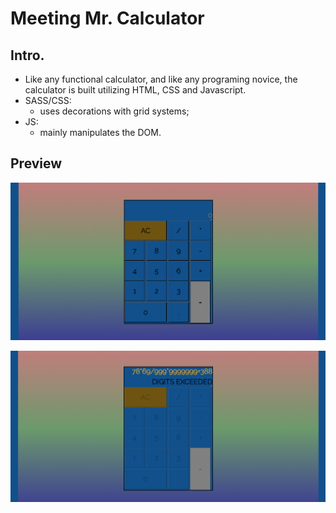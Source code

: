 # Meeting Mr. Calculator

## Intro.
- Like any functional calculator, and like any programing novice, the calculator is built utilizing HTML, CSS and Javascript. 
- SASS/CSS:
   - uses decorations with grid systems; 
- JS: 
   - mainly manipulates the DOM. 

##  Preview

![calculator](images/calculator.png)

![calculator](images/calculator2.png)

